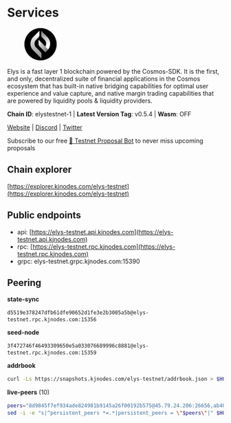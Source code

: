 # Services

<figure><img src="https://raw.githubusercontent.com/kj89/cosmos-images/main/logos/elys.png" alt=""><figcaption></figcaption></figure>

Elys is a fast layer 1 blockchain powered by the Cosmos-SDK.  It is the first, and only, decentralized suite of financial  applications in the Cosmos ecosystem that has built-in native  bridging capabilities for optimal user experience and value  capture, and native margin trading capabilities that are  powered by liquidity pools & liquidity providers.

**Chain ID**: elystestnet-1 | **Latest Version Tag**: v0.5.4 | **Wasm**: OFF

[Website](https://elys.network) | [Discord](https://discord.gg/R9Gr6Vh7vC) | [Twitter](https://twitter.com/elys_network)



Subscribe to our free [🤖 Testnet Proposal Bot](https://t.me/kjnodes_testnet_proposal_bot) to never miss upcoming proposals


## Chain explorer
[https://explorer.kjnodes.com/elys-testnet](https://explorer.kjnodes.com/elys-testnet)

## Public endpoints

* api: [https://elys-testnet.api.kjnodes.com](https://elys-testnet.api.kjnodes.com)
* rpc: [https://elys-testnet.rpc.kjnodes.com](https://elys-testnet.rpc.kjnodes.com)
* grpc: elys-testnet.grpc.kjnodes.com:15390

## Peering

**state-sync**

```text
d5519e378247dfb61dfe90652d1fe3e2b3005a5b@elys-testnet.rpc.kjnodes.com:15356
```

**seed-node**

```text
3f472746f46493309650e5a033076689996c8881@elys-testnet.rpc.kjnodes.com:15359
```

**addrbook**
```bash
curl -Ls https://snapshots.kjnodes.com/elys-testnet/addrbook.json > $HOME/.elys/config/addrbook.json
```

**live-peers** (10)
```bash
peers="8d9845f7ef934ade824981b9145a26f00192b575@45.79.24.206:26656,ab4068efcb0e1401ff1b08f9269fa88151a640c0@154.12.229.78:26656,3891102c7aaa29dac326b6703ee7030618c92c72@89.58.16.33:26656,af58431c7bf3ce9cfc4f77f5243cc40e37454b50@65.109.154.182:40656,a346d8325a9c3cd40e32236eb6de031d1a2d895e@95.217.107.96:26156,f6480d5563172e7de0b97b666c4d503d7c4daae8@94.130.225.23:26656,86987eeff225699e67a6543de3622b8a986cce28@91.183.62.162:26656,d3235fc7392c1f789ce8d3176b44a378a110b99c@195.3.223.26:26656,78aa6b222ae1f619bef03a9d98cb958dfcccc3a8@46.4.5.45:22056,d5519e378247dfb61dfe90652d1fe3e2b3005a5b@65.109.68.190:15356"
sed -i -e "s|^persistent_peers *=.*|persistent_peers = \"$peers\"|" $HOME/.elys/config/config.toml
```
